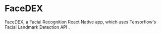 # FaceDEX
FaceDEX, a Facial Recognition React Native app, which uses Tensorflow's Facial Landmark Detection API .
